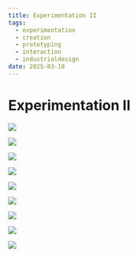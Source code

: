 ```yaml
---
title: Experimentation II
tags:
  - experimentation
  - creation
  - prototyping
  - interaction
  - industrialdesign
date: 2025-03-18
---
```

# Experimentation II

![](../../00-09%20Resources/09%20Assets/IMG_9357.jpeg)

![](../../00-09%20Resources/09%20Assets/IMG_9359.jpeg)

![](../../00-09%20Resources/09%20Assets/IMG_9360.jpeg)

![](../../00-09%20Resources/09%20Assets/IMG_9361.jpeg)

![](../../00-09%20Resources/09%20Assets/IMG_9362.jpeg)

![](../../00-09%20Resources/09%20Assets/IMG_9363.jpeg)

![](../../00-09%20Resources/09%20Assets/IMG_9373.jpeg)

![](../../00-09%20Resources/09%20Assets/IMG_9374.jpeg)

![](../../00-09%20Resources/09%20Assets/IMG_9376.jpeg)